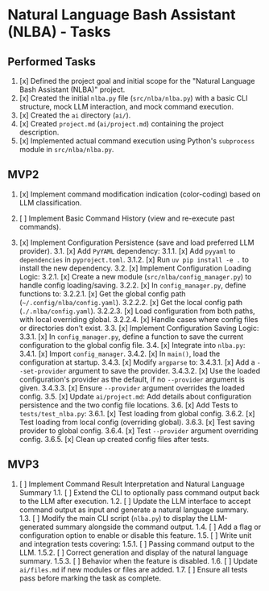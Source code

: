 # Natural Language Bash Assistant (NLBA) - Tasks

## Performed Tasks
1. [x] Defined the project goal and initial scope for the "Natural Language Bash Assistant (NLBA)" project.
2. [x] Created the initial `nlba.py` file (`src/nlba/nlba.py`) with a basic CLI structure, mock LLM interaction, and mock command execution.
3. [x] Created the `ai` directory (`ai/`).
4. [x] Created `project.md` (`ai/project.md`) containing the project description.
5. [x] Implemented actual command execution using Python's `subprocess` module in `src/nlba/nlba.py`.


## MVP2
1. [x] Implement command modification indication (color-coding) based on LLM classification.
2. [ ] Implement Basic Command History (view and re-execute past commands).

3. [x] Implement Configuration Persistence (save and load preferred LLM provider).
  3.1. [x] Add `PyYAML` dependency:
    3.1.1. [x] Add `pyyaml` to `dependencies` in `pyproject.toml`.
    3.1.2. [x] Run `uv pip install -e .` to install the new dependency.
  3.2. [x] Implement Configuration Loading Logic:
    3.2.1. [x] Create a new module (`src/nlba/config_manager.py`) to handle config loading/saving.
    3.2.2. [x] In `config_manager.py`, define functions to:
      3.2.2.1. [x] Get the global config path (`~/.config/nlba/config.yaml`).
      3.2.2.2. [x] Get the local config path (`./.nlba/config.yaml`).
      3.2.2.3. [x] Load configuration from both paths, with local overriding global.
      3.2.2.4. [x] Handle cases where config files or directories don't exist.
  3.3. [x] Implement Configuration Saving Logic:
    3.3.1. [x] In `config_manager.py`, define a function to save the current configuration to the global config file.
  3.4. [x] Integrate into `nlba.py`:
    3.4.1. [x] Import `config_manager`.
    3.4.2. [x] In `main()`, load the configuration at startup.
    3.4.3. [x] Modify `argparse` to:
      3.4.3.1. [x] Add a `--set-provider` argument to save the provider.
      3.4.3.2. [x] Use the loaded configuration's provider as the default, if no `--provider` argument is given.
      3.4.3.3. [x] Ensure `--provider` argument overrides the loaded config.
  3.5. [x] Update `ai/project.md`: Add details about configuration persistence and the two config file locations.
  3.6. [x] Add Tests to `tests/test_nlba.py`:
    3.6.1. [x] Test loading from global config.
    3.6.2. [x] Test loading from local config (overriding global).
    3.6.3. [x] Test saving provider to global config.
    3.6.4. [x] Test `--provider` argument overriding config.
    3.6.5. [x] Clean up created config files after tests.

## MVP3
1. [ ] Implement Command Result Interpretation and Natural Language Summary
   1.1. [ ] Extend the CLI to optionally pass command output back to the LLM after execution.
   1.2. [ ] Update the LLM interface to accept command output as input and generate a natural language summary.
   1.3. [ ] Modify the main CLI script (`nlba.py`) to display the LLM-generated summary alongside the command output.
   1.4. [ ] Add a flag or configuration option to enable or disable this feature.
   1.5. [ ] Write unit and integration tests covering:
       1.5.1. [ ] Passing command output to the LLM.
       1.5.2. [ ] Correct generation and display of the natural language summary.
       1.5.3. [ ] Behavior when the feature is disabled.
   1.6. [ ] Update `ai/files.md` if new modules or files are added.
   1.7. [ ] Ensure all tests pass before marking the task as complete.
